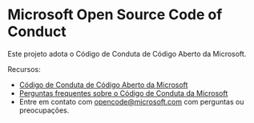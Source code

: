 # Microsoft Open Source Code of Conduct

Este projeto adota o Código de Conduta de Código Aberto da Microsoft.

Recursos:

- [Código de Conduta de Código Aberto da Microsoft](https://opensource.microsoft.com/codeofconduct/)
- [Perguntas frequentes sobre o Código de Conduta da Microsoft](https://opensource.microsoft.com/codeofconduct/faq/)
- Entre em contato com [opencode@microsoft.com](mailto:opencode@microsoft.com) com perguntas ou preocupações.
